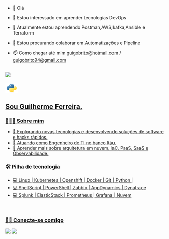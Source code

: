 - 👋 Olá
- 👀 Estou interessado em aprender tecnologias DevOps
- 🌱 Atualmente estou aprendendo Postman,AWS,kafka,Ansible e Terraform
- 💞️ Estou procurando colaborar em Automatizações e Pipeline
- 📫 Como chegar até mim guigobrito@hotmail.com / guigobrito94@gmail.com

  ##

<div>
  <a href="https://github.com/guilasabf">
  <img height="180em" src="https://github-readme-stats.vercel.app/api?username=guilasabf&show_icons=true&theme=dark&include_all_commits=true&count_private=true"/>
</div>

<div style="display: inline_block"><br>
  <img align="center" alt="Rafa-Python" height="30" width="40" src="https://raw.githubusercontent.com/devicons/devicon/master/icons/python/python-original.svg">
</div>
  
  
  ##
 

<h2> Sou Guilherme Ferreira. </h2>

<h3> 👨🏻‍💻 Sobre mim </h3>

- 🤔  Explorando novas tecnologias e desenvolvendo soluções de software e hacks rápidos.
- 💼  Atuando como Engenheiro de TI no banco Itáu.
- 🌱  Aprender mais sobre arquitetura em nuvem, IaC, PaaS, SaaS e Observabilidade.

<h3> 🛠 Pilha de tecnologia </h3>

- 💻  Linux | Kubernetes | Openshift | Docker | Git | Python |
- 💻  ShellScript | PowerShell | Zabbix | AppDynamics | Dynatrace
- 💻  Splunk | ElasticStack | Prometheus | Grafana | Nuvem

<br/>


<h3> 🤝🏻 Conecte-se comigo </h3>

  
<div> 
  <a href = "mailto:guigobrito94@gmail.com"><img src="https://img.shields.io/badge/-Gmail-%23333?style=for-the-badge&logo=gmail&logoColor=white" target="_blank"></a>
  <a href="https://www.linkedin.com/in/guilherme-b-337837146/" target="_blank"><img src="https://img.shields.io/badge/-LinkedIn-%230077B5?style=for-the-badge&logo=linkedin&logoColor=white" target="_blank"></a> 
